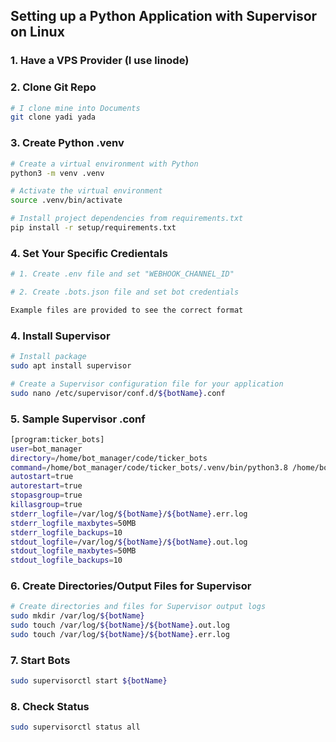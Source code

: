 ## Setting up a Python Application with Supervisor on Linux

### 1. Have a VPS Provider (I use linode)

### 2. Clone Git Repo

```bash
# I clone mine into Documents
git clone yadi yada
```

### 3. Create Python .venv

```bash
# Create a virtual environment with Python
python3 -m venv .venv

# Activate the virtual environment
source .venv/bin/activate

# Install project dependencies from requirements.txt
pip install -r setup/requirements.txt
```

### 4. Set Your Specific Credientals

```bash
# 1. Create .env file and set "WEBHOOK_CHANNEL_ID"

# 2. Create .bots.json file and set bot credentials

Example files are provided to see the correct format
```

### 4. Install Supervisor

```bash
# Install package
sudo apt install supervisor

# Create a Supervisor configuration file for your application
sudo nano /etc/supervisor/conf.d/${botName}.conf
```

### 5. Sample Supervisor .conf

```bash
[program:ticker_bots]
user=bot_manager
directory=/home/bot_manager/code/ticker_bots
command=/home/bot_manager/code/ticker_bots/.venv/bin/python3.8 /home/bot_manager/code/ticker_bots/src/main.py
autostart=true
autorestart=true
stopasgroup=true
killasgroup=true
stderr_logfile=/var/log/${botName}/${botName}.err.log
stderr_logfile_maxbytes=50MB
stderr_logfile_backups=10
stdout_logfile=/var/log/${botName}/${botName}.out.log
stdout_logfile_maxbytes=50MB
stdout_logfile_backups=10
```

### 6. Create Directories/Output Files for Supervisor

```bash
# Create directories and files for Supervisor output logs
sudo mkdir /var/log/${botName}
sudo touch /var/log/${botName}/${botName}.out.log
sudo touch /var/log/${botName}/${botName}.err.log
```

### 7. Start Bots

```bash
sudo supervisorctl start ${botName}
```

### 8. Check Status

```bash
sudo supervisorctl status all
```
